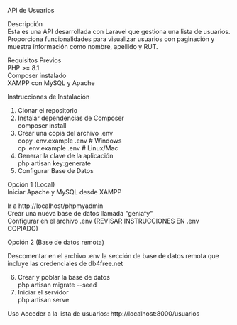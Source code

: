 API de Usuarios  

Descripción  
Esta es una API desarrollada con Laravel que gestiona una lista de usuarios. Proporciona funcionalidades para visualizar usuarios con paginación y muestra información como nombre, apellido y RUT.  

Requisitos Previos  
PHP >= 8.1  
Composer instalado  
XAMPP con MySQL y Apache  

Instrucciones de Instalación
1. Clonar el repositorio
2. Instalar dependencias de Composer  
composer install
3. Crear una copia del archivo .env  
copy .env.example .env    # Windows  
cp .env.example .env     # Linux/Mac  
4. Generar la clave de la aplicación  
php artisan key:generate  
5. Configurar Base de Datos  

Opción 1 (Local)  
Iniciar Apache y MySQL desde XAMPP  

Ir a http://localhost/phpmyadmin  
Crear una nueva base de datos llamada "geniafy"  
Configurar en el archivo .env (REVISAR INSTRUCCIONES EN .env COPIADO)

Opción 2 (Base de datos remota)  

Descomentar en el archivo .env la sección de base de datos remota que incluye las credenciales de db4free.net  

6. Crear y poblar la base de datos  
php artisan migrate --seed  
7. Iniciar el servidor   
php artisan serve  

Uso
Acceder a la lista de usuarios: http://localhost:8000/usuarios
